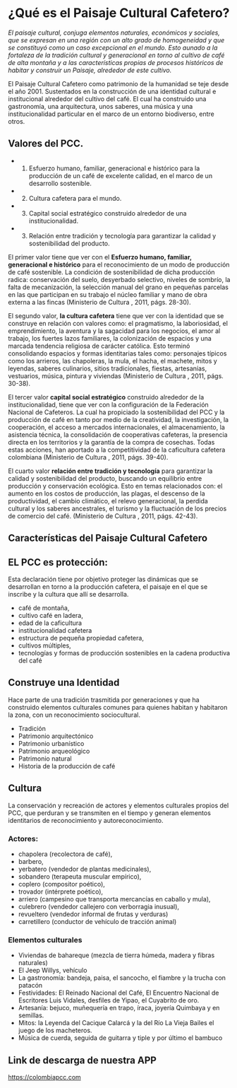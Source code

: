 # ¿Qué es el Paisaje Cultural Cafetero?

*El paisaje cultural, conjuga elementos naturales, económicos y sociales, que se expresan en una región con un alto grado de homogeneidad y que se constituyó como un caso excepcional en el mundo. Esto aunado a la fortaleza de la tradición cultural y generacional en torno al cultivo de café de alta montaña y a las características propias de procesos históricos de habitar y construir un Paisaje, alrededor de este cultivo.*

El Paisaje Cultural Cafetero como patrimonio de la humanidad se teje desde el año 2001. Sustentados en la construcción de una identidad cultural e institucional alrededor del cultivo del café. El cual ha construido una gastronomía, una arquitectura, unos saberes, una música y una institucionalidad particular en el marco de un entorno biodiverso, entre otros.

## Valores del PCC.

- 1) Esfuerzo humano, familiar, generacional e histórico para la producción de un café de excelente calidad, en el marco de un desarrollo sostenible.
- 2) Cultura cafetera para el mundo.
- 3) Capital social estratégico construido alrededor de una institucionalidad.
- 3) Relación entre tradición y tecnología para garantizar la calidad y sostenibilidad del producto.

El primer valor tiene que ver con el **Esfuerzo humano, familiar, generacional e histórico** para el reconocimiento de un modo de producción de café sostenible. La condición de sostenibilidad de dicha producción radica:  conservación del suelo, desyerbado selectivo, niveles de sombrío, la falta de mecanización, la selección manual del grano en pequeñas parcelas en las que participan en su trabajo el núcleo familiar y mano de obra externa a las fincas (Ministerio de Cultura , 2011, págs. 28-30).

El segundo valor, **la cultura cafetera** tiene que ver con la identidad que se construye en relación con valores como: el pragmatismo, la laboriosidad, el emprendimiento, la aventura y la sagacidad para los negocios, el amor al trabajo, los fuertes lazos familiares, la colonización de espacios y una marcada tendencia religiosa de carácter católica. Esto terminó consolidando espacios y formas identitarias tales como: personajes típicos como los arrieros, las chapoleras, la mula, el hacha, el machete, mitos y leyendas, saberes culinarios, sitios tradicionales, fiestas, artesanías, vestuarios, música, pintura y viviendas (Ministerio de Cultura , 2011, págs. 30-38).

El tercer valor **capital social estratégico** construido alrededor de la institucionalidad, tiene que ver con la configuración de la Federación Nacional de Cafeteros. La cual ha propiciado la sostenibilidad del PCC y la producción de café en tanto por medio de la creatividad, la investigación, la cooperación, el acceso a mercados internacionales, el almacenamiento, la asistencia técnica, la consolidación de cooperativas cafeteras, la presencia directa en los territorios y la garantía de la compra de cosechas. Todas estas acciones, han aportado a la competitividad de la caficultura cafetera colombiana (Ministerio de Cultura , 2011, págs. 39-40).

El cuarto valor **relación entre tradición y tecnología** para garantizar la calidad y sostenibilidad del producto, buscando un equilibrio entre producción y conservación ecológica. Esto en temas relacionados con: el aumento en los costos de producción, las plagas, el descenso de la productividad, el cambio climático, el relevo generacional, la perdida cultural y los saberes ancestrales, el turismo y la fluctuación de los precios de comercio del café. (Ministerio de Cultura , 2011, págs. 42-43).

## Características del Paisaje Cultural Cafetero

## EL PCC es protección:

Esta declaración tiene por objetivo proteger las dinámicas que se desarrollan en torno a la producción cafetera, el paisaje en el que se inscribe y la cultura que allí se desarrolla. 

- café de montaña, 
- cultivo café en ladera, 
- edad de la caficultura
- institucionalidad cafetera 
- estructura de pequeña propiedad cafetera, 
- cultivos múltiples, 
- tecnologías y formas de producción sostenibles en la cadena productiva del café

## Construye una Identidad

Hace parte de una tradición trasmitida por generaciones y que ha construido elementos culturales comunes para quienes habitan y habitaron la zona, con un reconocimiento sociocultural. 
- Tradición
- Patrimonio arquitectónico
- Patrimonio urbanístico
- Patrimonio arqueológico 
- Patrimonio natural
- Historia de la producción de café

## Cultura
La conservación y recreación de actores y elementos culturales propios del PCC, que perduran y se transmiten en el tiempo y generan elementos identitarios de reconocimiento y autoreconocimiento. 
###	Actores:
- chapolera (recolectora de café), 
- barbero, 
- yerbatero (vendedor de plantas medici­nales), 
- sobandero (terapeuta muscular empírico), 
- coplero (compositor poético), 
- trovador (intérprete poético), 
- arriero (campesino que transporta mercancías en caballo y mula), 
- culebrero (vendedor callejero con verborragia inusual), 
- revueltero (vendedor informal de frutas y verduras) 
- carretillero (conductor de vehículo de tracción animal) 

### Elementos culturales
- Viviendas de bahareque (mezcla de tierra húmeda, madera y fibras naturales) 
- El Jeep Willys, vehículo  
- La gastronomía: bandeja, paisa, el sancocho, el fiambre y la trucha con patacón 
- Festividades: El Reinado Nacional del Café, El Encuentro Nacional de Escritores Luis Vidales, desfiles de Yipao, el Cuyabrito de oro.
- Artesanía: bejuco, muñequería en trapo, íraca, joyería Quimbaya y en semillas. 
- Mitos: la Leyenda del Cacique Calarcá y la del Río La Vieja
Bailes el juego de los macheteros. 
- Música de cuerda, seguida de guitarra y tiple y por último el bambuco

## Link de descarga de nuestra APP
https://colombiapcc.com
